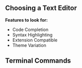 ## Choosing a Text Editor

**Features to look for:**
- Code Completion
- Syntax Highlighting
- Extension Compatible 
- Theme Variation

## Terminal Commands

